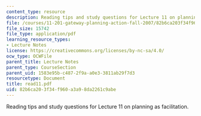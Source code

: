 ```yaml
---
content_type: resource
description: Reading tips and study questions for Lecture 11 on planning as facilitation.
file: /courses/11-201-gateway-planning-action-fall-2007/82b6ca203f34f960a3a98da2261c9abe_read11.pdf
file_size: 15742
file_type: application/pdf
learning_resource_types:
- Lecture Notes
license: https://creativecommons.org/licenses/by-nc-sa/4.0/
ocw_type: OCWFile
parent_title: Lecture Notes
parent_type: CourseSection
parent_uid: 1583e95b-c487-2f9a-a0e3-3811ab29f7d3
resourcetype: Document
title: read11.pdf
uid: 82b6ca20-3f34-f960-a3a9-8da2261c9abe
---
```

Reading tips and study questions for Lecture 11 on planning as facilitation.